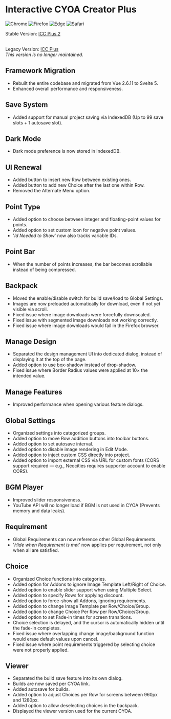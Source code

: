 # Interactive CYOA Creator Plus
![Chrome](https://img.shields.io/badge/Chrome-49%2B-blue?logo=google-chrome&logoColor=white)
![Firefox](https://img.shields.io/badge/Firefox-45%2B-orange?logo=firefox-browser&logoColor=white)
![Edge](https://custom-icon-badges.demolab.com/badge/Edge-15%2B-green?logo=edge-white&logoColor=white)
![Safari](https://img.shields.io/badge/Safari-10%2B-lightgrey?logo=safari&logoColor=white)

Stable Version: [ICC Plus 2](https://hikawasisters.neocities.org/ICCPlus2/)<br><br>

Legacy Version: [ICC Plus](https://hikawasisters.neocities.org/ICCPlus/)<br>
<i>This version is no longer maintained.</i><br>

## Framework Migration
- Rebuilt the entire codebase and migrated from Vue 2.6.11 to Svelte 5.
- Enhanced overall performance and responsiveness.

## Save System
- Added support for manual project saving via IndexedDB (Up to 99 save slots + 1 autosave slot).

## Dark Mode
- Dark mode preference is now stored in IndexedDB.

## UI Renewal
- Added button to insert new Row between existing ones.
- Added button to add new Choice after the last one within Row.
- Removed the Alternate Menu option.

## Point Type
- Added option to choose between integer and floating-point values for points.
- Added option to set custom icon for negative point values.
- '<i>Id Needed to Show</i>' now also tracks variable IDs.

## Point Bar
- When the number of points increases, the bar becomes scrollable instead of being compressed.

## Backpack
- Moved the enable/disable switch for build save/load to Global Settings.
- Images are now preloaded automatically for download, even if not yet visible via scroll.
- Fixed issue where image downloads were forcefully downscaled.
- Fixed issue with segmented image downloads not working correctly.
- Fixed issue where image downloads would fail in the Firefox browser.

## Manage Design
- Separated the design management UI into dedicated dialog, instead of displaying it at the top of the page.
- Added option to use box-shadow instead of drop-shadow.
- Fixed issue where Border Radius values were applied at 10× the intended value.

## Manage Features
- Improved performance when opening various feature dialogs.

## Global Settings
- Organized settings into categorized groups.
- Added option to move Row addition buttons into toolbar buttons.
- Added option to set autosave interval.
- Added option to disable image rendering in Edit Mode.
- Added option to inject custom CSS directly into project.
- Added option to import external CSS via URL for custom fonts (CORS support required — e.g., Neocities requires supporter account to enable CORS).

## BGM Player
- Improved slider responsiveness.
- YouTube API will no longer load if BGM is not used in CYOA (Prevents memory and data leaks).

## Requirement
- Global Requirements can now reference other Global Requirements.
- '<i>Hide when Requirement is met</i>' now applies per requirement, not only when all are satisfied.

## Choice
- Organized Choice functions into categories.
- Added option for Addons to ignore Image Template Left/Right of Choice.
- Added option to enable slider support when using Multiple Select.
- Added option to specify Rows for applying discount.
- Added option to force-show all Addons, ignoring requirements.
- Added option to change Image Template per Row/Choice/Group.
- Added option to change Choice Per Row per Row/Choice/Group.
- Added option to set Fade-in times for screen transitions.
- Choice selection is delayed, and the cursor is automatically hidden until the fade-in completes.
- Fixed issue where overlapping change image/background function would erase default values upon cancel.
- Fixed issue where point requirements triggered by selecting choice were not properly applied.

## Viewer
- Separated the build save feature into its own dialog.
- Builds are now saved per CYOA link.
- Added autosave for builds.
- Added option to adjust Choices per Row for screens between 960px and 1280px.
- Added option to allow deselecting choices in the backpack.
- Displayed the viewer version used for the current CYOA.
 